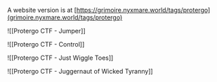 
A website version is at [https://grimoire.nyxmare.world/tags/protergo](grimoire.nyxmare.world/tags/protergo)

![[Protergo CTF - Jumper]]

![[Protergo CTF - Control]]

![[Protergo CTF - Just Wiggle Toes]]

![[Protergo CTF - Juggernaut of Wicked Tyranny]]
